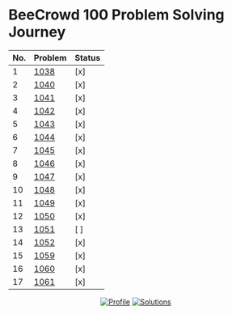 # BeeCrowd 100 Problem Solving Journey

| No. | Problem                                                  | Status |
| --- | -------------------------------------------------------- | ------ |
| 1   | [1038](https://judge.beecrowd.com/en/problems/view/1038) | [x]    |
| 2   | [1040](https://judge.beecrowd.com/en/problems/view/1040) | [x]    |
| 3   | [1041](https://judge.beecrowd.com/en/problems/view/1041) | [x]    |
| 4   | [1042](https://judge.beecrowd.com/en/problems/view/1042) | [x]    |
| 5   | [1043](https://judge.beecrowd.com/en/problems/view/1043) | [x]    |
| 6   | [1044](https://judge.beecrowd.com/en/problems/view/1044) | [x]    |
| 7   | [1045](https://judge.beecrowd.com/en/problems/view/1045) | [x]    |
| 8   | [1046](https://judge.beecrowd.com/en/problems/view/1046) | [x]    |
| 9   | [1047](https://judge.beecrowd.com/en/problems/view/1047) | [x]    |
| 10  | [1048](https://judge.beecrowd.com/en/problems/view/1048) | [x]    |
| 11  | [1049](https://judge.beecrowd.com/en/problems/view/1049) | [x]    |
| 12  | [1050](https://judge.beecrowd.com/en/problems/view/1050) | [x]    |
| 13  | [1051](https://judge.beecrowd.com/en/problems/view/1051) | [ ]    |
| 14  | [1052](https://judge.beecrowd.com/en/problems/view/1052) | [x]    |
| 15  | [1059](https://judge.beecrowd.com/en/problems/view/1059) | [x]    |
| 16  | [1060](https://judge.beecrowd.com/en/problems/view/1060) | [x]    |
| 17  | [1061](https://judge.beecrowd.com/en/problems/view/1061) | [x]    |

<div align="center">

[![Profile](https://img.shields.io/badge/BeeCrowd-Profile-blue)](https://judge.beecrowd.com/en/profile/1088780)
[![Solutions](https://img.shields.io/badge/Solutions-Repository-green)](https://github.com/JaberChowdhury/cpp_tutorial/tree/main/CP/beecrowd)

</div>
